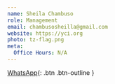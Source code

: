 ```yaml
---
name: Sheila Chambuso
role: Management
email: chambusosheilla@gmail.com
website: https://yci.org
photo: tz-flag.png
meta:
  Office Hours: N/A
---
```


[WhatsApp](https://wa.me/<number>){: .btn .btn-outline }
